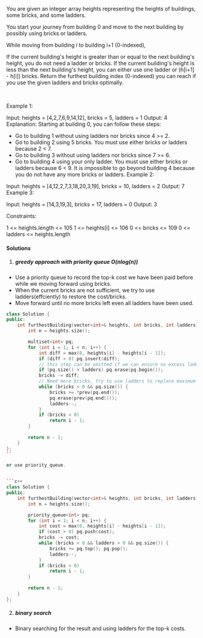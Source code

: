 You are given an integer array heights representing the heights of buildings, some bricks, and some ladders.

You start your journey from building 0 and move to the next building by possibly using bricks or ladders.

While moving from building i to building i+1 (0-indexed),

If the current building's height is greater than or equal to the next building's height, you do not need a ladder or bricks.
If the current building's height is less than the next building's height, you can either use one ladder or (h[i+1] - h[i]) bricks.
Return the furthest building index (0-indexed) you can reach if you use the given ladders and bricks optimally.

 

Example 1:


Input: heights = [4,2,7,6,9,14,12], bricks = 5, ladders = 1
Output: 4
Explanation: Starting at building 0, you can follow these steps:
- Go to building 1 without using ladders nor bricks since 4 >= 2.
- Go to building 2 using 5 bricks. You must use either bricks or ladders because 2 < 7.
- Go to building 3 without using ladders nor bricks since 7 >= 6.
- Go to building 4 using your only ladder. You must use either bricks or ladders because 6 < 9.
It is impossible to go beyond building 4 because you do not have any more bricks or ladders.
Example 2:

Input: heights = [4,12,2,7,3,18,20,3,19], bricks = 10, ladders = 2
Output: 7
Example 3:

Input: heights = [14,3,19,3], bricks = 17, ladders = 0
Output: 3
 

Constraints:

1 <= heights.length <= 105
1 <= heights[i] <= 106
0 <= bricks <= 109
0 <= ladders <= heights.length


#### Solutions

1. ##### greedy approach with priority queue O(nlog(n))

- Use a priority queue to record the top-k cost we have been paid before while we moving forward using bricks.
- When the current bricks are not sufficient, we try to use ladders(effciently) to restore the cost/bricks.
- Move forward until no more bricks left even all ladders have been used.

```c++
class Solution {
public:
    int furthestBuilding(vector<int>& heights, int bricks, int ladders) {
        int n = heights.size();

        multiset<int> pq;
        for (int i = 1; i < n; i++) {
            int diff = max(0, heights[i] - heights[i - 1]);
            if (diff > 0) pq.insert(diff);
            // this step can be omitted if we can ensure no excess ladders are used.
            if (pq.size() > ladders) pq.erase(pq.begin());
            bricks -= diff;
            // Need more bricks, try to use ladders to replace maximum diffs we met before.
            while (bricks < 0 && pq.size()) {
                bricks += *prev(pq.end());
                pq.erase(prev(pq.end()));
                ladders--;
            }
            if (bricks < 0)
                return i - 1;
        }        
        
        return n - 1;
    }
};
``

or use priority_queue.


```c++
class Solution {
public:
    int furthestBuilding(vector<int>& heights, int bricks, int ladders) {
        int n = heights.size();

        priority_queue<int> pq;
        for (int i = 1; i < n; i++) {
            int cost = max(0, heights[i] - heights[i - 1]);
            if (cost > 0) pq.push(cost);
            bricks -= cost;
            while (bricks < 0 && ladders > 0 && pq.size()) {
                bricks += pq.top(); pq.pop();
                ladders--;
            }
            if (bricks < 0)
                return i - 1;
        }
        
        return n - 1;
    }
};
```

2. ##### binary search

- Binary searching for the result and using ladders for the top-k costs.